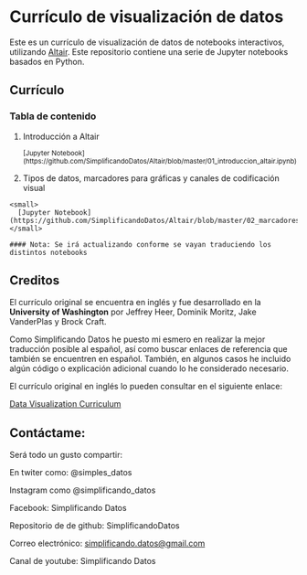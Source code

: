 # Currículo de visualización de datos

Este es un currículo de visualización de datos de notebooks interactivos, utilizando [Altair](https://altair-viz.github.io/). Este repositorio contiene una serie de Jupyter notebooks basados en Python.

## Currículo

### Tabla de contenido

1.  Introducción a Altair<br/>  
    
    <small>
      [Jupyter Notebook](https://github.com/SimplificandoDatos/Altair/blob/master/01_introduccion_altair.ipynb)
    </small>
    
 2.  Tipos de datos, marcadores para gráficas y canales de codificación visual<br/>  
    
    <small>
      [Jupyter Notebook](https://github.com/SimplificandoDatos/Altair/blob/master/02_marcadores_codificadores_altair.ipynb)
    </small>
    
    #### Nota: Se irá actualizando conforme se vayan traduciendo los distintos notebooks
    

## Creditos

El currículo original se encuentra en inglés y fue desarrollado en la **University of Washington** por Jeffrey Heer, Dominik Moritz, Jake VanderPlas y Brock Craft.

Como Simplificando Datos he puesto mi esmero en realizar la mejor traducción posible al español, así como buscar enlaces de referencia que también se encuentren en español. También, en algunos casos he incluido algún código o explicación adicional cuando lo he considerado necesario.

El currículo original en inglés lo pueden consultar en el siguiente enlace:

[Data Visualization Curriculum](https://github.com/uwdata/visualization-curriculum)

## Contáctame:

Será todo un gusto compartir:

En twiter como: @simples_datos

Instagram como @simplificando_datos

Facebook: Simplificando Datos

Repositorio de de github: SimplificandoDatos

Correo electrónico: simplificando.datos@gmail.com

Canal de youtube: Simplificando Datos
